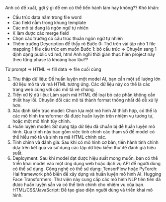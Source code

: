 Anh có đề xuất, gợi ý gì để em có thể tiến hành làm hay không??
Khó khăn:
- Cấu trúc data nằm trong file word
- Các field nằm trong khung template
- Các mô tả đang là ngôn ngữ tự nhiên
- K làm được các merge field 
- Chọn các trường có cấu trúc thuần ngôn ngữ tự nhiên
- Thêm trường Description để thấy rõ 
Bước 0: Thử trên vài tập nhỏ
1 file mapping
1 file cấu trúc em muốn
Bước 1: bỏ cấu trúc => Chuyển sang 1 định dạng public vd md, html
Anh nghĩ thời gian thực hiện project này theo từng phase là khoảng bao lâu??


Từ prompt => HTML => fill data => file cuối cùng
1. Thu thập dữ liệu:
Để huấn luyện một model AI, bạn cần một số lượng lớn dữ liệu mô tả và mã HTML tương ứng. Các dữ liệu này có thể là các trang web cùng với các mô tả về chúng.
2. Tiền xử lý dữ liệu:
Làm sạch mã HTML để loại bỏ các phần không cần thiết hay lỗi.
Chuyển đổi các mô tả thành format thống nhất để dễ xử lý hơn.
3. Xác định kiến trúc model:
Chọn lựa một mô hình AI thích hợp, có thể là các mô hình transformer đã được huấn luyện trên nhiệm vụ tương tự, hoặc một mô hình tùy chỉnh.
4. Huấn luyện model:
Sử dụng tập dữ liệu đã chuẩn bị để huấn luyện mô hình. Quá trình này bao gồm việc tinh chỉnh các tham số để model có thể hiểu mô tả và sinh ra mã HTML chính xác.
5. Tinh chỉnh và đánh giá:
Sau khi có mô hình cơ bản, tiến hành tinh chỉnh dựa trên kết quả và sử dụng các tập dữ liệu kiểm thử để đánh giá hiệu suất.
6. Deployment:
Sau khi model đạt được hiệu suất mong muốn, bạn có thể triển khai model vào một ứng dụng web hoặc dịch vụ API để người dùng có thể sử dụng.
Công nghệ có thể sử dụng:
TensorFlow hoặc PyTorch: Hai framework phổ biến để xây dựng và huấn luyện mô hình AI.
Hugging Face Transformers: Thư viện này cung cấp các mô hình NLP tiên tiến đã được huấn luyện sẵn và có thể tinh chỉnh cho nhiệm vụ của bạn.
HTML/CSS/JavaScript: Để tạo giao diện người dùng và triển khai mô hình.

